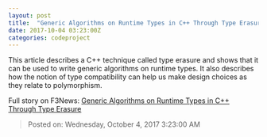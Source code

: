 ```yaml
---
layout: post
title:  "Generic Algorithms on Runtime Types in C++ Through Type Erasure"
date: 2017-10-04 03:23:00Z
categories: codeproject
---
```


This article describes a C++ technique called type erasure and shows that it can be used to write generic algorithms on runtime types. It also describes how the notion of type compatibility can help us make design choices as they relate to polymorphism.


Full story on F3News: [Generic Algorithms on Runtime Types in C++ Through Type Erasure](http://www.f3nws.com/n/ngZppH)

> Posted on: Wednesday, October 4, 2017 3:23:00 AM
